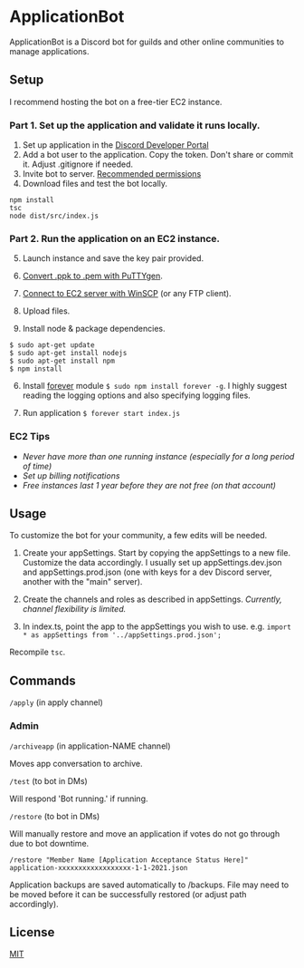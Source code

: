 # ApplicationBot

ApplicationBot is a Discord bot for guilds and other online communities to manage applications.

## Setup

I recommend hosting the bot on a free-tier EC2 instance.

### Part 1. Set up the application and validate it runs locally.
1. Set up application in the [Discord Developer Portal](https://discord.com/developers/applications)
2. Add a bot user to the application. Copy the token. Don't share or commit it. Adjust .gitignore if needed.
3. Invite bot to server. [Recommended permissions](https://discordapi.com/permissions.html#1342516344)
4. Download files and test the bot locally. 
```
npm install
tsc
node dist/src/index.js
```

### Part 2. Run the application on an EC2 instance.

5. Launch instance and save the key pair provided.
6. [Convert .ppk to .pem with PuTTYgen](https://aws.amazon.com/premiumsupport/knowledge-center/convert-pem-file-into-ppk/). 
7. [Connect to EC2 server with WinSCP](https://winscp.net/eng/docs/guide_amazon_ec2) (or any FTP client).

4. Upload files.
5. Install node & package dependencies.

```
$ sudo apt-get update
$ sudo apt-get install nodejs
$ sudo apt-get install npm
$ npm install
```

6. Install [forever](https://www.npmjs.com/package/forever) module `$ sudo npm install forever -g`. I highly suggest reading the logging options and also specifying logging files.

7. Run application `$ forever start index.js`

### EC2 Tips
- *Never have more than one running instance (especially for a long period of time)*
- *Set up billing notifications*
- *Free instances last 1 year before they are not free (on that account)*

## Usage

To customize the bot for your community, a few edits will be needed. 

1. Create your appSettings. Start by copying the appSettings to a new file. Customize the data accordingly. I usually set up appSettings.dev.json and appSettings.prod.json (one with keys for a dev Discord server, another with the "main" server).

2. Create the channels and roles as described in appSettings. *Currently, channel flexibility is limited.*

3. In index.ts, point the app to the appSettings you wish to use. e.g. `import * as appSettings from '../appSettings.prod.json';`

Recompile `tsc`.

## Commands 

`/apply` (in apply channel)

### Admin

`/archiveapp` (in application-NAME channel)

Moves app conversation to archive.

`/test` (to bot in DMs)

Will respond 'Bot running.' if running.

`/restore` (to bot in DMs)

Will manually restore and move an application if votes do not go through due to bot downtime.

```
/restore "Member Name [Application Acceptance Status Here]" application-xxxxxxxxxxxxxxxxxx-1-1-2021.json
```

Application backups are saved automatically to /backups. File may need to be moved before it can be successfully restored (or adjust path accordingly).

## License
[MIT](https://choosealicense.com/licenses/mit/)
